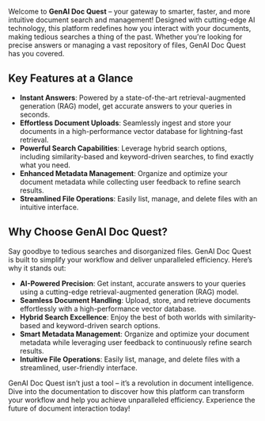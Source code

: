 Welcome to **GenAI Doc Quest** – your gateway to smarter, faster, and more intuitive document search and management! Designed with cutting-edge AI technology, this platform redefines how you interact with your documents, making tedious searches a thing of the past. Whether you're looking for precise answers or managing a vast repository of files, GenAI Doc Quest has you covered.

## Key Features at a Glance
- **Instant Answers**: Powered by a state-of-the-art retrieval-augmented generation (RAG) model, get accurate answers to your queries in seconds.
- **Effortless Document Uploads**: Seamlessly ingest and store your documents in a high-performance vector database for lightning-fast retrieval.
- **Powerful Search Capabilities**: Leverage hybrid search options, including similarity-based and keyword-driven searches, to find exactly what you need.
- **Enhanced Metadata Management**: Organize and optimize your document metadata while collecting user feedback to refine search results.
- **Streamlined File Operations**: Easily list, manage, and delete files with an intuitive interface.

## Why Choose GenAI Doc Quest?  
Say goodbye to tedious searches and disorganized files. GenAI Doc Quest is built to simplify your workflow and deliver unparalleled efficiency. Here’s why it stands out:  
- **AI-Powered Precision**: Get instant, accurate answers to your queries using a cutting-edge retrieval-augmented generation (RAG) model.  
- **Seamless Document Handling**: Upload, store, and retrieve documents effortlessly with a high-performance vector database.  
- **Hybrid Search Excellence**: Enjoy the best of both worlds with similarity-based and keyword-driven search options.  
- **Smart Metadata Management**: Organize and optimize your document metadata while leveraging user feedback to continuously refine search results.  
- **Intuitive File Operations**: Easily list, manage, and delete files with a streamlined, user-friendly interface.  

GenAI Doc Quest isn’t just a tool – it’s a revolution in document intelligence. Dive into the documentation to discover how this platform can transform your workflow and help you achieve unparalleled efficiency. Experience the future of document interaction today!